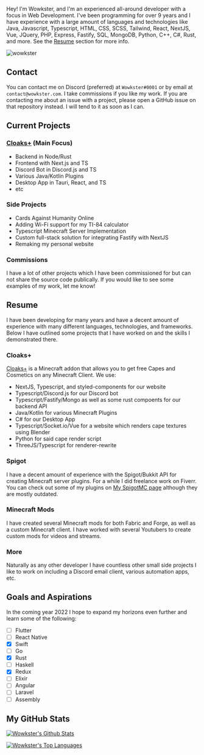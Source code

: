 Hey! I'm Wowkster, and I'm an experienced all-around developer with a focus in Web Development. I've been programming for over 9 years and I have experience with a large amount of languages and technologies like Java, Javascript, Typescript, HTML, CSS, SCSS, Tailwind, React, NextJS, Vue, JQuery, PHP, Express, Fastify, SQL, MongoDB, Python, C++, C#, Rust, and more. See the [Resume](#resume) section for more info.

<p align="left"> <img src="https://komarev.com/ghpvc/?username=wowkster&label=Profile%20views&color=0e75b6&style=flat" alt="wowkster" /> </p>

## Contact
You can contact me on Discord (preferred) at `Wowkster#0001` or by email at `contact@wowkster.com`. I take commissions if you like my work. If you are contacting me about an issue with a project, please open a GitHub issue on that repository instead. I will tend to it as soon as I can.

## Current Projects

### [Cloaks+](https://github.com/CloaksPlus) (Main Focus)
  * Backend in Node/Rust
  * Frontend with Next.js and TS
  * Discord Bot in Discord.js and TS
  * Various Java/Kotlin Plugins
  * Desktop App in Tauri, React, and TS
  * etc

### Side Projects

* Cards Against Humanity Online
* Adding Wi-Fi support for my TI-84 calculator
* Typescript Minecraft Server Implementation
* Custom full-stack solution for integrating Fastify with NextJS
* Remaking my personal website

### Commissions

I have a lot of other projects which I have been commissioned for but can not share the source code publically. If you would like to see some examples of my work, let me know!

## Resume

I have been developing for many years and have a decent amount of experience with many different languages, technologies, and frameworks. Below I have outlined some projects that I have worked on and the skills I demonstrated there.

### Cloaks+

[Cloaks+](https://github.com/CloaksPlus) is a Minecraft addon that allows you to get free Capes and Cosmetics on any Minecraft Client. We use:

* NextJS, Typescript, and styled-components for our website
* Typescript/Discord.js for our Discord bot
* Typescript/Fastify/Mongo as well as some rust compoents for our backend API
* Java/Kotlin for various Minecraft Plugins
* C# for our Desktop App
* Typescript/Socket.io/Vue for a website which renders cape textures using Blender
* Python for said cape render script
* ThreeJS/Typescript for renderer-rewrite

### Spigot

I have a decent amount of experience with the Spigot/Bukkit API for creating Minecraft server plugins. For a while I did freelance work on Fiverr. You can check out some of my plugins on [My SpigotMC page](https://www.spigotmc.org/resources/authors/wowkster.946669/) although they are mostly outdated.

### Minecraft Mods

I have created several Minecraft mods for both Fabric and Forge, as well as a custom Minecraft client. I have worked with several Youtubers to create custom mods for videos and streams.

### More

Naturally as any other developer I have countless other small side projects I like to work on including a Discord email client, various automation apps, etc.

## Goals and Aspirations

In the coming year 2022 I hope to expand my horizons even further and learn some of the following:

- [ ] Flutter
- [ ] React Native
- [x] Swift
- [ ] Go
- [x] Rust
- [ ] Haskell
- [x] Redux
- [ ] Elixir
- [ ] Angular
- [ ] Laravel
- [ ] Assembly

## My GitHub Stats

[![Wowkster's Github Stats](https://github-readme-stats.vercel.app/api?username=wowkster&count_private=true&include_all_commits=true&show_icons=true&theme=algolia)](https://github.com/anuraghazra/github-readme-stats)

[![Wowkster's Top Languages](https://github-readme-stats.vercel.app/api/top-langs/?username=wowkster&layout=compact&theme=algolia)](https://github.com/anuraghazra/github-readme-stats)
